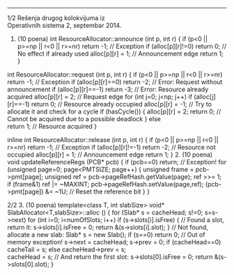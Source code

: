 --------------------------------------------------------------------------------


1/2 
Rešenja drugog kolokvijuma iz  
Operativnih sistema 2, septembar 2014. 
1. (10 poena) 
int ResourceAllocator::announce (int p, int r) { 
  if (p<0 || p>=np || r<0 || r>=nr) return -1; // Exception 
  if (alloc[p][r]!=0) return 0; // No effect if already used 
  alloc[p][r] = 1;  // Announcement edge 
  return 1; 
} 
 
int ResourceAllocator::request (int p, int r) { 
  if (p<0 || p>=np || r<0 || r>=nr) return -1; // Exception 
  if (alloc[p][r]==0) return -2; // Error: Request without announcement 
  if (alloc[p][r]==-1) return -3; // Error: Resource already acquired 
  alloc[p][r] = 2;  // Request edge 
  for (int j=0; j<np; j++) 
    if (alloc[j][r]==-1) return 0;  // Resource already occupied 
  alloc[p][r] = -1; // Try to allocate it and check for a cycle 
  if (hasCycle()) { 
    alloc[p][r] = 2; 
    return 0;  // Cannot be acquired due to a possible deadlock 
  } else  
    return 1;  // Resource acquired 
} 
 
inline int ResourceAllocator::release (int p, int r) { 
  if (p<0 || p>=np || r<0 || r>=nr) return -1; // Exception 
  if (alloc[p][r]!=-1) return -2; // Resource not occupied 
  alloc[p][r] = 1;  // Announcement edge 
  return 1; 
} 
2. (10 poena)  
void updateReferenceRegs (PCB* pcb) { 
  if (pcb==0) return; // Exception! 
  for (unsigned page=0; page<PMTSIZE; page++) { 
    unsigned frame = pcb->pmt[page]; 
    unsigned ref = pcb->pageRefHash.getValue(page); 
    ref >>= 1; 
    if (frame&1) ref |= ~MAXINT; 
    pcb->pageRefHash.setValue(page,ref); 
    (pcb->pmt[page]) &= ~1U;  // Reset the reference bit 
  } 
} 

2/2 
3. (10 poena) 
template<class T, int slabSize> 
void* SlabAllocator<T,slabSize>::alloc () { 
  for (Slab* s = cacheHead; s!=0; s=s->next) 
    for (int i=0; i<numOfSlots; i++) 
      if (s->slots[i].isFree) { 
        // Found a slot, return it: 
        s->slots[i].isFree = 0; 
        return &(s->slots[i].slot); 
      } 
  // Not found, allocate a new slab: 
  Slab* s = new Slab(); 
  if (s==0) return 0; // Out of memory exception! 
  s->next = cacheHead; 
  s->prev = 0; 
  if (cacheHead==0) 
    cacheTail = s; 
  else 
    cacheHead->prev = s;    
  cacheHead = s; 
  // And return the first slot: 
  s->slots[0].isFree = 0; 
  return &(s->slots[0].slot); 
} 
 